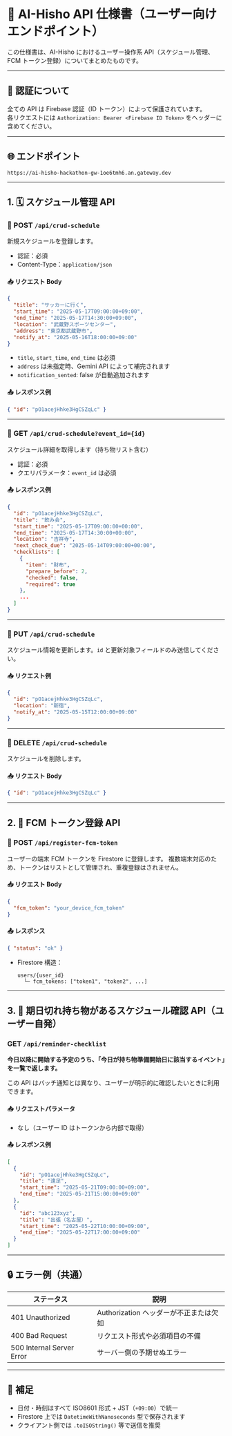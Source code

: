 # 📘 AI-Hisho API 仕様書（ユーザー向けエンドポイント）

この仕様書は、AI-Hisho におけるユーザー操作系 API（スケジュール管理、FCM トークン登録）についてまとめたものです。

---

## 🔐 認証について

全ての API は Firebase 認証（ID トークン）によって保護されています。  
各リクエストには `Authorization: Bearer <Firebase ID Token>` をヘッダーに含めてください。

---

## 🌐 エンドポイント
`https://ai-hisho-hackathon-gw-1oe6tmh6.an.gateway.dev`

---

## 1. 🗓 スケジュール管理 API

### 🔸 POST `/api/crud-schedule`

新規スケジュールを登録します。

- 認証：必須
- Content-Type：`application/json`

#### 📥 リクエスト Body

```json
{
  "title": "サッカーに行く",
  "start_time": "2025-05-17T09:00:00+09:00",
  "end_time": "2025-05-17T14:30:00+09:00",
  "location": "武蔵野スポーツセンター",
  "address": "東京都武蔵野市",
  "notify_at": "2025-05-16T18:00:00+09:00"
}
```

- `title`, `start_time`, `end_time` は必須
- `address` は未指定時、Gemini API によって補完されます
- `notification_sented`: false が自動追加されます

#### 📤 レスポンス例

```json
{ "id": "pO1acejHhke3HgCSZqLc" }
```

---

### 🔸 GET `/api/crud-schedule?event_id={id}`

スケジュール詳細を取得します（持ち物リスト含む）

- 認証：必須
- クエリパラメータ：`event_id` は必須

#### 📤 レスポンス例

```json
{
  "id": "pO1acejHhke3HgCSZqLc",
  "title": "飲み会",
  "start_time": "2025-05-17T09:00:00+00:00",
  "end_time": "2025-05-17T14:30:00+00:00",
  "location": "吉祥寺",
  "next_check_due": "2025-05-14T09:00:00+00:00",
  "checklists": [
    {
      "item": "財布",
      "prepare_before": 2,
      "checked": false,
      "required": true
    },
    ...
  ]
}
```

---

### 🔸 PUT `/api/crud-schedule`

スケジュール情報を更新します。`id` と更新対象フィールドのみ送信してください。

#### 📥 リクエスト例

```json
{
  "id": "pO1acejHhke3HgCSZqLc",
  "location": "新宿",
  "notify_at": "2025-05-15T12:00:00+09:00"
}
```

---

### 🔸 DELETE `/api/crud-schedule`

スケジュールを削除します。

#### 📥 リクエスト Body

```json
{ "id": "pO1acejHhke3HgCSZqLc" }
```

---

## 2. 📲 FCM トークン登録 API

### 🔸 POST `/api/register-fcm-token`

ユーザーの端末 FCM トークンを Firestore に登録します。
複数端末対応のため、トークンはリストとして管理され、重複登録はされません。

#### 📥 リクエスト Body

```json
{
  "fcm_token": "your_device_fcm_token"
}
```

#### 📤 レスポンス

```json
{ "status": "ok" }
```

- Firestore 構造：

  ```
  users/{user_id}
    └─ fcm_tokens: ["token1", "token2", ...]
  ```

---

## 3. 🔔 期日切れ持ち物があるスケジュール確認 API（ユーザー自発）

### GET `/api/reminder-checklist`

**今日以降に開始する予定のうち、「今日が持ち物準備開始日に該当するイベント」を一覧で返します。**

この API はバッチ通知とは異なり、ユーザーが明示的に確認したいときに利用できます。

#### 📥 リクエストパラメータ

- なし（ユーザー ID はトークンから内部で取得）

#### 📤 レスポンス例

```json
[
  {
    "id": "pO1acejHhke3HgCSZqLc",
    "title": "遠足",
    "start_time": "2025-05-21T09:00:00+09:00",
    "end_time": "2025-05-21T15:00:00+09:00"
  },
  {
    "id": "abc123xyz",
    "title": "出張（名古屋）",
    "start_time": "2025-05-22T10:00:00+09:00",
    "end_time": "2025-05-22T17:00:00+09:00"
  }
]
```

---

## 🔒 エラー例（共通）

| ステータス                | 説明                                   |
| ------------------------- | -------------------------------------- |
| 401 Unauthorized          | Authorization ヘッダーが不正または欠如 |
| 400 Bad Request           | リクエスト形式や必須項目の不備         |
| 500 Internal Server Error | サーバー側の予期せぬエラー             |

---

## 📌 補足

- 日付・時刻はすべて ISO8601 形式 + JST（`+09:00`）で統一
- Firestore 上では `DatetimeWithNanoseconds` 型で保存されます
- クライアント側では `.toISOString()` 等で送信を推奨
